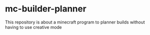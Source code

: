 # mc-builder-planner
This repository is about a minecraft program to planner builds without having to use creative mode
